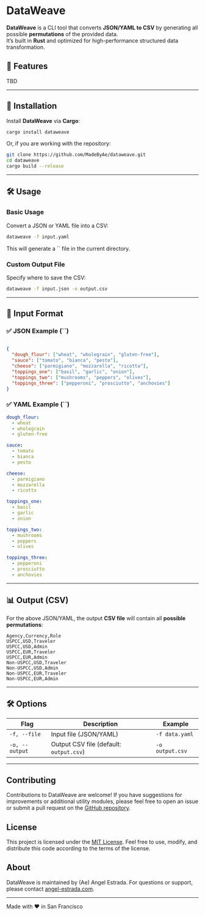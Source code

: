 # DataWeave

**DataWeave** is a CLI tool that converts **JSON/YAML to CSV** by generating all possible **permutations** of the provided data.\
It’s built in **Rust** and optimized for high-performance structured data transformation.

## 🚀 Features

TBD

---

## 📛 Installation

Install **DataWeave** via **Cargo**:

```sh
cargo install dataweave
```

Or, if you are working with the repository:

```sh
git clone https://github.com/MadeByAe/dataweave.git
cd dataweave
cargo build --release
```

---

## 🛠️ Usage

### **Basic Usage**

Convert a JSON or YAML file into a CSV:

```sh
dataweave -f input.yaml
```

This will generate a `` file in the current directory.

### **Custom Output File**

Specify where to save the CSV:

```sh
dataweave -f input.json -o output.csv
```

---

## 📜 Input Format

### ✅ **JSON Example (**``**)**

```json

{
  "dough_flour": ["wheat", "wholegrain", "gluten-free"],
  "sauce": ["tomato", "bianca", "pesto"],
  "cheese": ["parmigiano", "mozzarella", "ricotta"],
  "toppings_one": ["basil", "garlic", "onion"],
  "toppings_two": ["mushrooms", "peppers", "olives"],
  "toppings_three": ["pepperoni", "prosciutto", "anchovies"]
}

```

### ✅ **YAML Example (**``**)**

```yaml
dough_flour:
  - wheat
  - wholegrain
  - gluten-free

sauce:
  - tomato
  - bianca
  - pesto

cheese:
  - parmigiano
  - mozzarella
  - ricotta

toppings_one:
  - basil
  - garlic
  - onion

toppings_two:
  - mushrooms
  - peppers
  - olives

toppings_three:
  - pepperoni
  - prosciutto
  - anchovies
```

---

## 📊 Output (CSV)

For the above JSON/YAML, the output **CSV file** will contain all **possible permutations**:

```csv
Agency,Currency,Role
USPCC,USD,Traveler
USPCC,USD,Admin
USPCC,EUR,Traveler
USPCC,EUR,Admin
Non-USPCC,USD,Traveler
Non-USPCC,USD,Admin
Non-USPCC,EUR,Traveler
Non-USPCC,EUR,Admin
```

---

## 🛠️ Options

| Flag           | Description                                       | Example         |
| -------------- | ------------------------------------------------- | --------------- |
| `-f, --file`   | Input file (JSON/YAML)                            | `-f data.yaml`  |
| `-o, --output` | Output CSV file (default: `output.csv`) | `-o output.csv` |

---

## Contributing
Contributions to DataWeave are welcome! If you have suggestions for improvements or additional utility modules, please feel free to open an issue or submit a pull request on the [GitHub repository](https://github.com/MadeByAe/DataWeave).

## License
This project is licensed under the [MIT License](LICENSE.md). Feel free to use, modify, and distribute this code according to the terms of the license.

## About
DataWeave is maintained by (Ae) Angel Estrada. For questions or support, please contact [angel-estrada.com](https://www.angel-estrada.com).

---

Made with ❤️ in San Francisco
